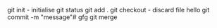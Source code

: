 git init - initialise 
git status 
git add .
git checkout <filename> - discard file 
hello
git commit -m "message"# gfg
git merge 